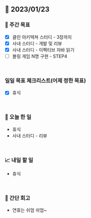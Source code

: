 ## 📅 2023/01/23


### 👏 주간 목표

- [x] 클린 아키텍쳐 스터디 - 3장까지
- [x] 사내 스터디 - 개발 및 리뷰
- [x] 사내 스터디 - 이펙티브 자바 읽기
- [ ] 볼링 게임 N명 구현 - STEP4

<br/>

### 일일 목표 체크리스트(어제 정한 목표)

- [x] 휴식

<br/>

### 💯 오늘 한 일

- 휴식
- 사내 스터디 - 리뷰

<br/>

### 📈 내일 할 일

- 휴식
  
<br/>

### 🤔 간단 회고

- 연휴는 쉬엄 쉬엄~
 
